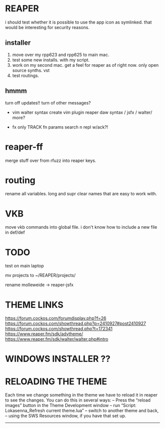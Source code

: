 # REAPER

i should test whether it is possible to use the app
icon as symlinked. that would be interesting for security
reasons.

## installer

1. move over my rpp623 and rpp625 to main mac.
2. test some new installs. with my script.
3. work on my second mac. 
    get a feel for reaper as of right now.
        only open source synths. vst
4. test routings.

## hmmm

turn off updates!!
turn of other messages?

- vim walter syntax
    create vim plugin
        reaper daw syntax / jsfx / walter/ more?

- fx only TRACK fn params
    search n repl w/ack?!


# reaper-ff

merge stuff over from rfuzz into reaper keys.

# routing

rename all variables.
    long and supr clear names that are easy to work with.

# VKB
move vkb commands into global file.
i don't know how to include a new file in def/def

# TODO

test on main laptop

mv projects to ~/REAPER/projects/

rename molleweide -> reaper-jsfx


# THEME LINKS
https://forum.cockos.com/forumdisplay.php?f=26
https://forum.cockos.com/showthread.php?p=2410927#post2410927
https://forum.cockos.com/showthread.php?t=172341
https://www.reaper.fm/sdk/advtheme/
https://www.reaper.fm/sdk/walter/walter.php#intro

# WINDOWS INSTALLER ??

# RELOADING THE THEME
Each time we change something in the theme we have to reload it in reaper to see the changes.
You can do this in several ways:
– Press the “reload images” button in the Theme Development window
– run “Script: Lokasenna_Refresh current theme.lua”
– switch to another theme and back,
– using the SWS Resources window, if you have that set up.

--------------------

